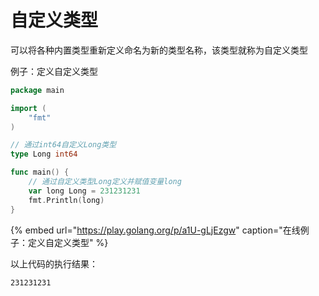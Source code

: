 # 自定义类型

可以将各种内置类型重新定义命名为新的类型名称，该类型就称为自定义类型

例子：定义自定义类型

```go
package main

import (
	"fmt"
)

// 通过int64自定义Long类型
type Long int64

func main() {
	// 通过自定义类型Long定义并赋值变量long
	var long Long = 231231231
	fmt.Println(long)
}
```

{% embed url="https://play.golang.org/p/a1U-gLjEzgw" caption="在线例子：定义自定义类型" %}

以上代码的执行结果：

```text
231231231
```



